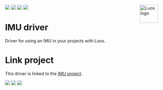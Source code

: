 <a href="https://luos.io"><img src="https://www.luos.io/wp-content/uploads/2020/03/Luos-color.png" alt="Luos logo" title="Luos" align="right" height="60" /></a>

[![](http://certified.luos.io)](https://luos.io)
[![](https://img.shields.io/github/license/Luos-io/Electronics_examples)](https://github.com/Luos-io/Examples/blob/master/LICENSE)
[![](https://img.shields.io/twitter/url/http/shields.io.svg?style=social)](https://twitter.com/intent/tweet?text=Unleash%20electronic%20devices%20as%20microservices%20thanks%20to%20Luos&https://luos.io&via=Luos_io&hashtags=embeddedsystems,electronics,microservices,api)
[![](https://img.shields.io/badge/LinkedIn-Share-0077B5?style=social&logo=linkedin)](https://www.linkedin.com/sharing/share-offsite/?url=https%3A%2F%2Fgithub.com%2Fluos-io)

# IMU driver
Driver for using an IMU in your projects with Luos.

# Link project
This driver is linked to the [IMU project](../../Projects/IMU).

[![](https://img.shields.io/discourse/topics?server=https%3A%2F%2Fcommunity.luos.io&logo=Discourse)](https://community.luos.io)
[![](https://img.shields.io/badge/Luos-Documentation-34A3B4)](https://docs.luos.io)
[![](https://img.shields.io/badge/LinkedIn-Follow%20us-0077B5?style=flat&logo=linkedin)](https://www.linkedin.com/company/luos)
